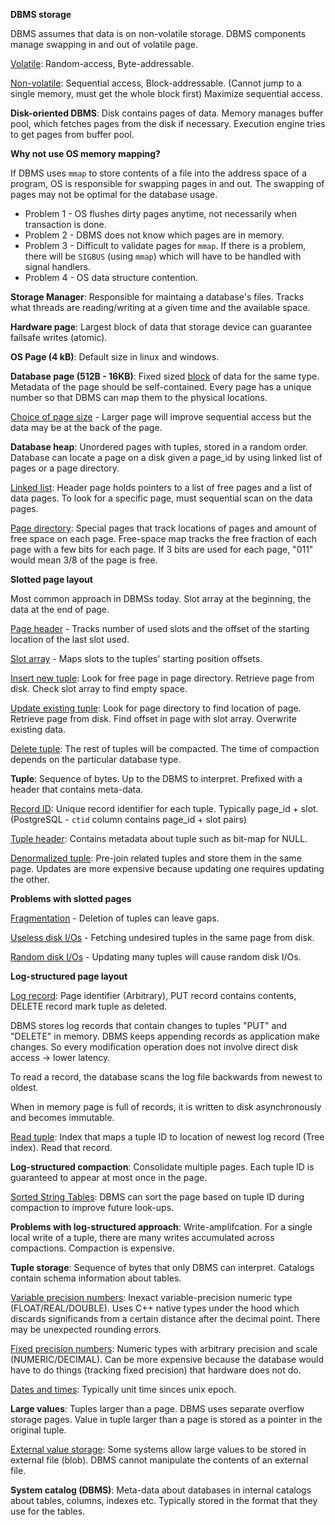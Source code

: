 **DBMS storage**

DBMS assumes that data is on non-volatile storage. DBMS components manage swapping in and out of volatile page.

<ins>Volatile</ins>: Random-access, Byte-addressable.

<ins>Non-volatile</ins>: Sequential access, Block-addressable. (Cannot jump to a single memory, must get the whole block first) Maximize sequential access.

**Disk-oriented DBMS**: Disk contains pages of data. Memory manages buffer pool, which fetches pages from the disk if necessary. Execution engine tries to get pages from buffer pool.

**Why not use OS memory mapping?**

If DBMS uses `mmap` to store contents of a file into the address space of a program, OS is responsible for swapping pages in and out. The swapping of pages may not be optimal for the database usage.

- Problem 1 - OS flushes dirty pages anytime, not necessarily when transaction is done.
- Problem 2 - DBMS does not know which pages are in memory.
- Problem 3 - Difficult to validate pages for `mmap`. If there is a problem, there will be `SIGBUS` (using `mmap`) which will have to be handled with signal handlers.
- Problem 4 - OS data structure contention.

**Storage Manager**: Responsible for maintaing a database's files. Tracks what threads are reading/writing at a given time and the available space.

**Hardware page**: Largest block of data that storage device can guarantee failsafe writes (atomic).

**OS Page (4 kB)**: Default size in linux and windows.

**Database page (512B - 16KB)**: Fixed sized <ins>block</ins> of data for the same type. Metadata of the page should be self-contained. Every page has a unique number so that DBMS can map them to the physical locations.

<ins>Choice of page size</ins> - Larger page will improve sequential access but the data may be at the back of the page.

**Database heap**: Unordered pages with tuples, stored in a random order. Database can locate a page on a disk given a page_id by using linked list of pages or a page directory.

<ins>Linked list</ins>:  Header page holds pointers to a list of free pages and a list of data pages. To look for a specific page, must sequential scan on the data pages.

<ins>Page directory</ins>: Special pages that track locations of pages and amount of free space on each page.  Free-space map tracks the free fraction of each page with a few bits for each page. If 3 bits are used for each page, "011" would mean 3/8 of the page is free.

**Slotted page layout**

Most common approach in DBMSs today. Slot array at the beginning, the data at the end of page.

<ins>Page header</ins> - Tracks number of used slots and the offset of the starting location of the last slot used.

<ins>Slot array</ins> - Maps slots to the tuples' starting position offsets.

<ins>Insert new tuple</ins>: Look for free page in page directory. Retrieve page from disk. Check slot array to find empty space.

<ins>Update existing tuple</ins>: Look for page directory to find location of page. Retrieve page from disk. Find offset in page with slot array. Overwrite existing data.

<ins>Delete tuple</ins>: The rest of tuples will be compacted. The time of compaction depends on the particular database type.

**Tuple**: Sequence of bytes. Up to the DBMS to interpret. Prefixed with a header that contains meta-data.

<ins>Record ID</ins>: Unique record identifier for each tuple. Typically page_id + slot.(PostgreSQL - `ctid` column contains page_id + slot pairs)

<ins>Tuple header</ins>: Contains metadata about tuple such as bit-map for NULL.

<ins>Denormalized tuple</ins>: Pre-join related tuples and store them in the same page. Updates are more expensive because updating one requires updating the other.

**Problems with slotted pages**

<ins>Fragmentation</ins> - Deletion of tuples can leave gaps.

<ins>Useless disk I/Os</ins> - Fetching undesired tuples in the same page from disk.

<ins>Random disk I/Os</ins> - Updating many tuples will cause random disk I/Os.

**Log-structured page layout**

<ins>Log record</ins>: Page identifier (Arbitrary), PUT record contains contents, DELETE record mark tuple as deleted.

DBMS stores log records that contain changes to tuples "PUT" and "DELETE" in memory. DBMS keeps appending records as application make changes. So every modification operation does not involve direct disk access -> lower latency.

To read a record, the database scans the log file backwards from newest to oldest.

When in memory page is full of records, it is written to disk asynchronously and becomes immutable.

<ins>Read tuple</ins>: Index that maps a tuple ID to location of newest log record (Tree index). Read that record.

**Log-structured compaction**: Consolidate multiple pages. Each tuple ID is guaranteed to appear at most once in the page.

<ins>Sorted String Tables</ins>: DBMS can sort the page based on tuple ID during compaction to improve future look-ups.

**Problems with log-structured approach**: Write-amplifcation. For a single local write of a tuple, there are many writes accumulated across compactions. Compaction is expensive.

**Tuple storage**: Sequence of bytes that only DBMS can interpret. Catalogs contain schema information about tables.

<ins>Variable precision numbers</ins>: Inexact variable-precision numeric type (FLOAT/REAL/DOUBLE). Uses C++ native types under the hood which discards significands from a certain distance after the decimal point. There may be unexpected rounding errors.

<ins>Fixed precision numbers</ins>: Numeric types with arbitrary precision and scale (NUMERIC/DECIMAL). Can be more expensive because the database would have to do things (tracking fixed precision) that hardware does not do.

<ins>Dates and times</ins>: Typically unit time sinces unix epoch.

**Large values**: Tuples larger than a page. DBMS uses separate overflow storage pages. Value in tuple larger than a page is stored as a pointer in the original tuple.

<ins>External value storage</ins>: Some systems allow large values to be stored in external file (blob). DBMS cannot manipulate the contents of an external file.

**System catalog (DBMS)**: Meta-data about databases in internal catalogs about tables, columns, indexes etc. Typically stored in the format that they use for the tables.

